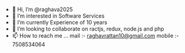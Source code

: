 - 👋 Hi, I’m @raghava2025
- 👀 I’m interested in Software Services
- 🌱 I’m currently Experience of 10 years
- 💞️ I’m looking to collaborate on ractjs, redux, node.js and php
- 📫 How to reach me ... mail :- raghavrattan10@gmail.com mobile :- 7508534064

<!---
raghava2025/raghava2025 is a ✨ special ✨ repository because its `README.md` (this file) appears on your GitHub profile.
You can click the Preview link to take a look at your changes.
--->
